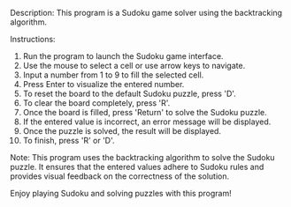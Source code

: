 Description: This program is a Sudoku game solver using the backtracking algorithm.

Instructions:
1. Run the program to launch the Sudoku game interface.
2. Use the mouse to select a cell or use arrow keys to navigate.
3. Input a number from 1 to 9 to fill the selected cell.
4. Press Enter to visualize the entered number.
5. To reset the board to the default Sudoku puzzle, press 'D'.
6. To clear the board completely, press 'R'.
7. Once the board is filled, press 'Return' to solve the Sudoku puzzle.
8. If the entered value is incorrect, an error message will be displayed.
9. Once the puzzle is solved, the result will be displayed.
10. To finish, press 'R' or 'D'.

Note: This program uses the backtracking algorithm to solve the Sudoku puzzle. It ensures that the entered values adhere to Sudoku rules and provides visual feedback on the correctness of the solution.

Enjoy playing Sudoku and solving puzzles with this program!
